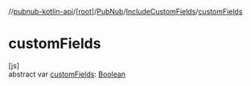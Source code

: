 //[pubnub-kotlin-api](../../../../index.md)/[[root]](../../index.md)/[PubNub](../index.md)/[IncludeCustomFields](index.md)/[customFields](custom-fields.md)

# customFields

[js]\
abstract var [customFields](custom-fields.md): [Boolean](https://kotlinlang.org/api/core/kotlin-stdlib/kotlin/-boolean/index.html)
